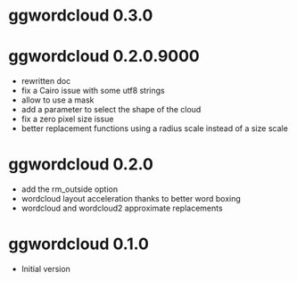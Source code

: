 # ggwordcloud 0.3.0

# ggwordcloud 0.2.0.9000
* rewritten doc
* fix a Cairo issue with some utf8 strings
* allow to use a mask
* add a parameter to select the shape of the cloud
* fix a zero pixel size issue
* better replacement functions using a radius scale instead of a size scale

# ggwordcloud 0.2.0
* add the rm_outside option
* wordcloud layout acceleration thanks to better word boxing
* wordcloud and wordcloud2 approximate replacements

# ggwordcloud 0.1.0
* Initial version
